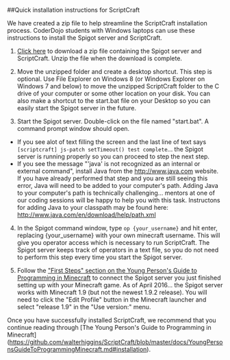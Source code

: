 ##Quick installation instructions for ScriptCraft

We have created a zip file to help streamline the ScriptCraft installation process.  CoderDojo students with Windows laptops can use these instructions to install the Spigot server and ScriptCraft.

1.  [Click here](https://dl.dropboxusercontent.com/u/9362458/CoderDojoMcDonough/SpigotServer.zip) to download a zip file containing the Spigot server and ScriptCraft.  Unzip the file when the download is complete.

2.  Move the unzipped folder and create a desktop shortcut.  This step is optional.  Use File Explorer on Windows 8 (or Windows Explorer on Windows 7 and below) to move the unzipped ScriptCraft folder to the C drive of your computer or some other location on your disk.  You can also make a shortcut to the start.bat file on your Desktop so you can easily start the Spigot server in the future.

3.  Start the Spigot server.  Double-click on the file named "start.bat".  A command prompt window should open.  
  * If you see alot of text filling the screen and the last line of text says `[scriptcraft] js-patch setTimeout() test complete`... the Spigot server is running properly so you can proceed to step the next step.
  * If you see the message "'java' is not recognized as an internal or external command", install Java from the http://www.java.com website.  If you have already performed that step and you are still seeing this error, Java will need to be added to your computer's path.  Adding Java to your computer's path is technically challenging... mentors at one of our coding sessions will be happy to help you with this task.  Instructons for adding Java to your classpath may be found here: http://www.java.com/en/download/help/path.xml

4.  In the Spigot command window, type `op {your_username}` and hit enter, replacing {your_username} with your own minecraft username.  This will give you operator access which is necessary to run ScriptCraft.  The Spigot server keeps track of operators in a text file, so you do not need to perform this step every time you start the Spigot server.

5.  Follow the ["First Steps" section on the Young Person's Guide to Programming in Minecraft](https://github.com/walterhiggins/ScriptCraft/blob/master/docs/YoungPersonsGuideToProgrammingMinecraft.md#first-steps) to connect the Spigot server you just finished setting up with your Minecraft game.  As of April 2016... the Spigot server works with Minecraft 1.9 (but not the newest 1.9.2 release).  You will need to click the "Edit Profile" button in the Minecraft launcher and select "release 1.9" in the "Use version:" menu.



Once you have successfully installed ScriptCraft, we recommend that you continue reading through [The Young Person's Guide to Programming in Minecraft]
(https://github.com/walterhiggins/ScriptCraft/blob/master/docs/YoungPersonsGuideToProgrammingMinecraft.md#installation).


